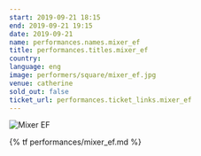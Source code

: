 ```yaml
---
start: 2019-09-21 18:15
end: 2019-09-21 19:15
date: 2019-09-21
name: performances.names.mixer_ef
title: performances.titles.mixer_ef
country: 
language: eng
image: performers/square/mixer_ef.jpg
venue: catherine
sold_out: false
ticket_url: performances.ticket_links.mixer_ef
---
```


<picture>
    <source media="(min-width: 1200px)" srcset="{% asset performers/wide/mixer_ef.jpg @path %}">
    <source media="(min-width: 768px)" srcset="{% asset performers/wide/mixer_ef.jpg @path %}">
    <img src="{% asset performers/square/mixer_ef.jpg @path %}" alt="Mixer EF">
</picture>

{% tf performances/mixer_ef.md %}